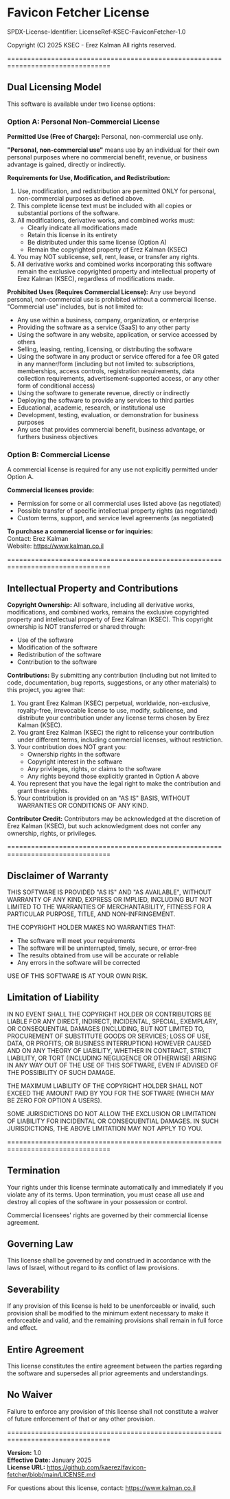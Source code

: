 # Favicon Fetcher License

SPDX-License-Identifier: LicenseRef-KSEC-FaviconFetcher-1.0

Copyright (C) 2025 KSEC - Erez Kalman
All rights reserved.

================================================================================

## Dual Licensing Model

This software is available under two license options:

### Option A: Personal Non-Commercial License

**Permitted Use (Free of Charge):**
Personal, non-commercial use only.

**"Personal, non-commercial use"** means use by an individual for their own 
personal purposes where no commercial benefit, revenue, or business advantage 
is gained, directly or indirectly.

**Requirements for Use, Modification, and Redistribution:**
1. Use, modification, and redistribution are permitted ONLY for personal, 
   non-commercial purposes as defined above.
2. This complete license text must be included with all copies or substantial 
   portions of the software.
3. All modifications, derivative works, and combined works must:
   - Clearly indicate all modifications made
   - Retain this license in its entirety
   - Be distributed under this same license (Option A)
   - Remain the copyrighted property of Erez Kalman (KSEC)
4. You may NOT sublicense, sell, rent, lease, or transfer any rights.
5. All derivative works and combined works incorporating this software remain 
   the exclusive copyrighted property and intellectual property of Erez Kalman 
   (KSEC), regardless of modifications made.

**Prohibited Uses (Requires Commercial License):**
Any use beyond personal, non-commercial use is prohibited without a commercial 
license. "Commercial use" includes, but is not limited to:

- Any use within a business, company, organization, or enterprise
- Providing the software as a service (SaaS) to any other party
- Using the software in any website, application, or service accessed by others
- Selling, leasing, renting, licensing, or distributing the software
- Using the software in any product or service offered for a fee OR gated in 
  any manner/form (including but not limited to: subscriptions, memberships, 
  access controls, registration requirements, data collection requirements, 
  advertisement-supported access, or any other form of conditional access)
- Using the software to generate revenue, directly or indirectly
- Deploying the software to provide any services to third parties
- Educational, academic, research, or institutional use
- Development, testing, evaluation, or demonstration for business purposes
- Any use that provides commercial benefit, business advantage, or furthers 
  business objectives

### Option B: Commercial License

A commercial license is required for any use not explicitly permitted under 
Option A.

**Commercial licenses provide:**
- Permission for some or all commercial uses listed above (as negotiated)
- Possible transfer of specific intellectual property rights (as negotiated)
- Custom terms, support, and service level agreements (as negotiated)

**To purchase a commercial license or for inquiries:**  
Contact: Erez Kalman  
Website: https://www.kalman.co.il

================================================================================

## Intellectual Property and Contributions

**Copyright Ownership:**
All software, including all derivative works, modifications, and combined works, 
remains the exclusive copyrighted property and intellectual property of Erez 
Kalman (KSEC). This copyright ownership is NOT transferred or shared through:
- Use of the software
- Modification of the software
- Redistribution of the software
- Contribution to the software

**Contributions:**
By submitting any contribution (including but not limited to code, documentation, 
bug reports, suggestions, or any other materials) to this project, you agree that:

1. You grant Erez Kalman (KSEC) perpetual, worldwide, non-exclusive, 
   royalty-free, irrevocable license to use, modify, sublicense, and distribute 
   your contribution under any license terms chosen by Erez Kalman (KSEC).
2. You grant Erez Kalman (KSEC) the right to relicense your contribution under 
   different terms, including commercial licenses, without restriction.
3. Your contribution does NOT grant you:
   - Ownership rights in the software
   - Copyright interest in the software
   - Any privileges, rights, or claims to the software
   - Any rights beyond those explicitly granted in Option A above
4. You represent that you have the legal right to make the contribution and 
   grant these rights.
5. Your contribution is provided on an "AS IS" BASIS, WITHOUT WARRANTIES OR 
   CONDITIONS OF ANY KIND.

**Contributor Credit:**
Contributors may be acknowledged at the discretion of Erez Kalman (KSEC), but 
such acknowledgment does not confer any ownership, rights, or privileges.

================================================================================

## Disclaimer of Warranty

THIS SOFTWARE IS PROVIDED "AS IS" AND "AS AVAILABLE", WITHOUT WARRANTY OF ANY 
KIND, EXPRESS OR IMPLIED, INCLUDING BUT NOT LIMITED TO THE WARRANTIES OF 
MERCHANTABILITY, FITNESS FOR A PARTICULAR PURPOSE, TITLE, AND NON-INFRINGEMENT.

THE COPYRIGHT HOLDER MAKES NO WARRANTIES THAT:
- The software will meet your requirements
- The software will be uninterrupted, timely, secure, or error-free
- The results obtained from use will be accurate or reliable
- Any errors in the software will be corrected

USE OF THIS SOFTWARE IS AT YOUR OWN RISK.

## Limitation of Liability

IN NO EVENT SHALL THE COPYRIGHT HOLDER OR CONTRIBUTORS BE LIABLE FOR ANY DIRECT, 
INDIRECT, INCIDENTAL, SPECIAL, EXEMPLARY, OR CONSEQUENTIAL DAMAGES (INCLUDING, 
BUT NOT LIMITED TO, PROCUREMENT OF SUBSTITUTE GOODS OR SERVICES; LOSS OF USE, 
DATA, OR PROFITS; OR BUSINESS INTERRUPTION) HOWEVER CAUSED AND ON ANY THEORY OF 
LIABILITY, WHETHER IN CONTRACT, STRICT LIABILITY, OR TORT (INCLUDING NEGLIGENCE 
OR OTHERWISE) ARISING IN ANY WAY OUT OF THE USE OF THIS SOFTWARE, EVEN IF 
ADVISED OF THE POSSIBILITY OF SUCH DAMAGE.

THE MAXIMUM LIABILITY OF THE COPYRIGHT HOLDER SHALL NOT EXCEED THE AMOUNT PAID 
BY YOU FOR THE SOFTWARE (WHICH MAY BE ZERO FOR OPTION A USERS).

SOME JURISDICTIONS DO NOT ALLOW THE EXCLUSION OR LIMITATION OF LIABILITY FOR 
INCIDENTAL OR CONSEQUENTIAL DAMAGES. IN SUCH JURISDICTIONS, THE ABOVE LIMITATION 
MAY NOT APPLY TO YOU.

================================================================================

## Termination

Your rights under this license terminate automatically and immediately if you 
violate any of its terms. Upon termination, you must cease all use and destroy 
all copies of the software in your possession or control.

Commercial licensees' rights are governed by their commercial license agreement.

## Governing Law

This license shall be governed by and construed in accordance with the laws of 
Israel, without regard to its conflict of law provisions.

## Severability

If any provision of this license is held to be unenforceable or invalid, such 
provision shall be modified to the minimum extent necessary to make it 
enforceable and valid, and the remaining provisions shall remain in full force 
and effect.

## Entire Agreement

This license constitutes the entire agreement between the parties regarding the 
software and supersedes all prior agreements and understandings.

## No Waiver

Failure to enforce any provision of this license shall not constitute a waiver 
of future enforcement of that or any other provision.

================================================================================

**Version:** 1.0  
**Effective Date:** January 2025  
**License URL:** https://github.com/kaerez/favicon-fetcher/blob/main/LICENSE.md

For questions about this license, contact: https://www.kalman.co.il

